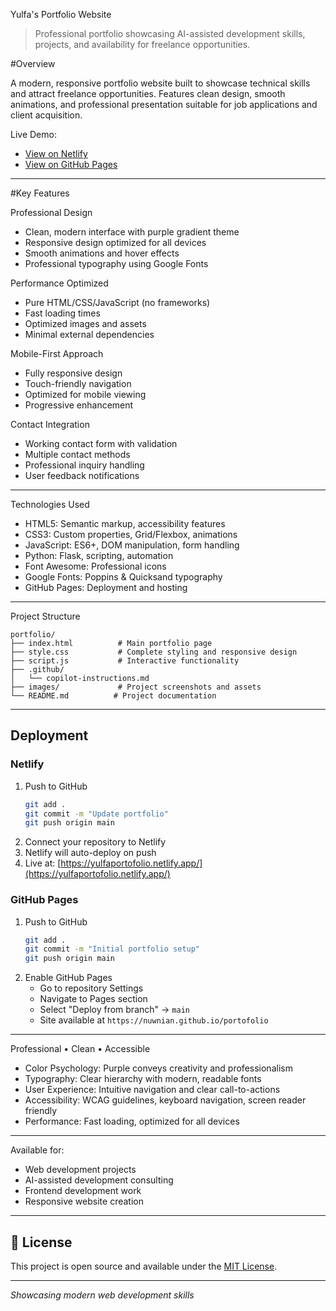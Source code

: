 Yulfa's Portfolio Website

> Professional portfolio showcasing AI-assisted development skills, projects, and availability for freelance opportunities.

#Overview

A modern, responsive portfolio website built to showcase technical skills and attract freelance opportunities. Features clean design, smooth animations, and professional presentation suitable for job applications and client acquisition.


Live Demo:
- [View on Netlify](https://yulfaportofolio.netlify.app/)
- [View on GitHub Pages](https://nuwnian.github.io/portofolio/)

---

#Key Features

Professional Design
- Clean, modern interface with purple gradient theme
- Responsive design optimized for all devices
- Smooth animations and hover effects
- Professional typography using Google Fonts

Performance Optimized
- Pure HTML/CSS/JavaScript (no frameworks)
- Fast loading times
- Optimized images and assets
- Minimal external dependencies

Mobile-First Approach
- Fully responsive design
- Touch-friendly navigation
- Optimized for mobile viewing
- Progressive enhancement

Contact Integration
- Working contact form with validation
- Multiple contact methods
- Professional inquiry handling
- User feedback notifications


---

Technologies Used

- HTML5: Semantic markup, accessibility features
- CSS3: Custom properties, Grid/Flexbox, animations
- JavaScript: ES6+, DOM manipulation, form handling
- Python: Flask, scripting, automation
- Font Awesome: Professional icons
- Google Fonts: Poppins & Quicksand typography
- GitHub Pages: Deployment and hosting

---

Project Structure

```
portfolio/
├── index.html          # Main portfolio page
├── style.css           # Complete styling and responsive design
├── script.js           # Interactive functionality
├── .github/
│   └── copilot-instructions.md
├── images/             # Project screenshots and assets
└── README.md          # Project documentation
```


---

## Deployment

### Netlify

1. Push to GitHub
   ```bash
   git add .
   git commit -m "Update portfolio"
   git push origin main
   ```
2. Connect your repository to Netlify
3. Netlify will auto-deploy on push
4. Live at: [https://yulfaportofolio.netlify.app/](https://yulfaportofolio.netlify.app/)

### GitHub Pages

1. Push to GitHub
   ```bash
   git add .
   git commit -m "Initial portfolio setup"
   git push origin main
   ```
2. Enable GitHub Pages
   - Go to repository Settings
   - Navigate to Pages section
   - Select "Deploy from branch" → `main`
   - Site available at `https://nuwnian.github.io/portofolio`

---

Professional • Clean • Accessible

- Color Psychology: Purple conveys creativity and professionalism
- Typography: Clear hierarchy with modern, readable fonts
- User Experience: Intuitive navigation and clear call-to-actions
- Accessibility: WCAG guidelines, keyboard navigation, screen reader friendly
- Performance: Fast loading, optimized for all devices

---



Available for:
- Web development projects
- AI-assisted development consulting
- Frontend development work
- Responsive website creation

---

## 📄 License

This project is open source and available under the [MIT License](LICENSE).

---

*Showcasing modern web development skills*
